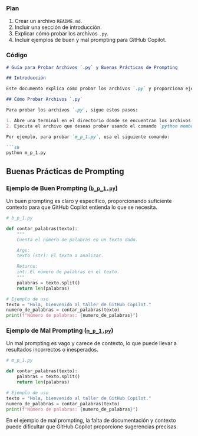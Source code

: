 ### Plan

1. Crear un archivo `README.md`.
2. Incluir una sección de introducción.
3. Explicar cómo probar los archivos `.py`.
4. Incluir ejemplos de buen y mal prompting para GitHub Copilot.

### Código

```markdown
# Guía para Probar Archivos `.py` y Buenas Prácticas de Prompting

## Introducción

Este documento explica cómo probar los archivos `.py` y proporciona ejemplos de buenas y malas prácticas de prompting para GitHub Copilot.

## Cómo Probar Archivos `.py`

Para probar los archivos `.py`, sigue estos pasos:

1. Abre una terminal en el directorio donde se encuentran los archivos.
2. Ejecuta el archivo que deseas probar usando el comando `python nombre_del_archivo.py`.

Por ejemplo, para probar `m_p_1.py`, usa el siguiente comando:

```sh
python m_p_1.py
```

## Buenas Prácticas de Prompting

### Ejemplo de Buen Prompting ([`b_p_1.py`](command:_github.copilot.openRelativePath?%5B%7B%22scheme%22%3A%22file%22%2C%22authority%22%3A%22%22%2C%22path%22%3A%22%2Fhome%2Fandy%2FPYTHON%2FZITON%2FWorkShop%2FCopilotWorkShop%2Fb_p_1.py%22%2C%22query%22%3A%22%22%2C%22fragment%22%3A%22%22%7D%2C%229d9bd4fb-cf38-453e-9ba4-cecb4cc3c059%22%5D "/home/andy/PYTHON/ZITON/WorkShop/CopilotWorkShop/b_p_1.py"))

Un buen prompting es claro y específico, proporcionando suficiente contexto para que GitHub Copilot entienda lo que se necesita.

```python
# b_p_1.py

def contar_palabras(texto):
    """
    Cuenta el número de palabras en un texto dado.

    Args:
    texto (str): El texto a analizar.

    Returns:
    int: El número de palabras en el texto.
    """
    palabras = texto.split()
    return len(palabras)

# Ejemplo de uso
texto = "Hola, bienvenido al taller de GitHub Copilot."
numero_de_palabras = contar_palabras(texto)
print(f"Número de palabras: {numero_de_palabras}")
```

### Ejemplo de Mal Prompting ([`m_p_1.py`](command:_github.copilot.openRelativePath?%5B%7B%22scheme%22%3A%22file%22%2C%22authority%22%3A%22%22%2C%22path%22%3A%22%2Fhome%2Fandy%2FPYTHON%2FZITON%2FWorkShop%2FCopilotWorkShop%2Fm_p_1.py%22%2C%22query%22%3A%22%22%2C%22fragment%22%3A%22%22%7D%2C%229d9bd4fb-cf38-453e-9ba4-cecb4cc3c059%22%5D "/home/andy/PYTHON/ZITON/WorkShop/CopilotWorkShop/m_p_1.py"))

Un mal prompting es vago y carece de contexto, lo que puede llevar a resultados incorrectos o inesperados.

```python
# m_p_1.py

def contar_palabras(texto):
    palabras = texto.split()
    return len(palabras)

# Ejemplo de uso
texto = "Hola, bienvenido al taller de GitHub Copilot."
numero_de_palabras = contar_palabras(texto)
print(f"Número de palabras: {numero_de_palabras}")
```

En el ejemplo de mal prompting, la falta de documentación y contexto puede dificultar que GitHub Copilot proporcione sugerencias precisas.
